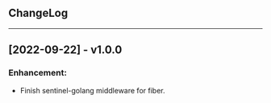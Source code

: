 ## ChangeLog
---
## [2022-09-22] - v1.0.0
### Enhancement:
- Finish sentinel-golang middleware for fiber.


